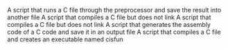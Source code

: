 A script that runs a C file through the preprocessor and save the result into another file
A script that compiles a C file but does not link
A script that compiles a C file but does not link
A script that generates the assembly code of a C code and save it in an output file
A script that compiles a C file and creates an executable named cisfun

